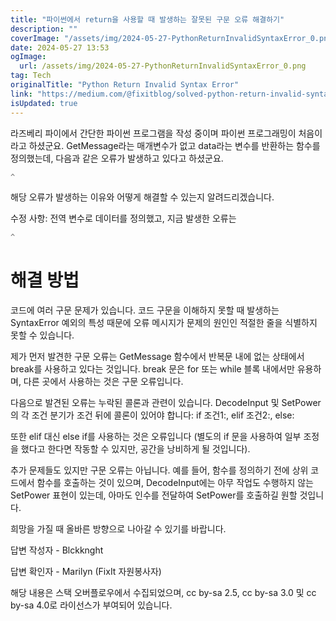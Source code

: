 ```yaml
---
title: "파이썬에서 return을 사용할 때 발생하는 잘못된 구문 오류 해결하기"
description: ""
coverImage: "/assets/img/2024-05-27-PythonReturnInvalidSyntaxError_0.png"
date: 2024-05-27 13:53
ogImage:
  url: /assets/img/2024-05-27-PythonReturnInvalidSyntaxError_0.png
tag: Tech
originalTitle: "Python Return Invalid Syntax Error"
link: "https://medium.com/@fixitblog/solved-python-return-invalid-syntax-error-b44078761163"
isUpdated: true
---
```


라즈베리 파이에서 간단한 파이썬 프로그램을 작성 중이며 파이썬 프로그래밍이 처음이라고 하셨군요. GetMessage라는 매개변수가 없고 data라는 변수를 반환하는 함수를 정의했는데, 다음과 같은 오류가 발생하고 있다고 하셨군요.

```js
^
```

해당 오류가 발생하는 이유와 어떻게 해결할 수 있는지 알려드리겠습니다.

<!-- cozy-coder - 수평 -->

<ins class="adsbygoogle"
     style="display:block"
     data-ad-client="ca-pub-4877378276818686"
     data-ad-slot="1107185301"
     data-ad-format="auto"
     data-full-width-responsive="true"></ins>

<script>
     (adsbygoogle = window.adsbygoogle || []).push({});
</script>

수정 사항: 전역 변수로 데이터를 정의했고, 지금 발생한 오류는

```js
^
```

# 해결 방법

코드에 여러 구문 문제가 있습니다. 코드 구문을 이해하지 못할 때 발생하는 SyntaxError 예외의 특성 때문에 오류 메시지가 문제의 원인인 적절한 줄을 식별하지 못할 수 있습니다.

<!-- cozy-coder - 수평 -->

<ins class="adsbygoogle"
     style="display:block"
     data-ad-client="ca-pub-4877378276818686"
     data-ad-slot="1107185301"
     data-ad-format="auto"
     data-full-width-responsive="true"></ins>

<script>
     (adsbygoogle = window.adsbygoogle || []).push({});
</script>

제가 먼저 발견한 구문 오류는 GetMessage 함수에서 반복문 내에 없는 상태에서 break를 사용하고 있다는 것입니다. break 문은 for 또는 while 블록 내에서만 유용하며, 다른 곳에서 사용하는 것은 구문 오류입니다.

다음으로 발견된 오류는 누락된 콜론과 관련이 있습니다. DecodeInput 및 SetPower의 각 조건 분기가 조건 뒤에 콜론이 있어야 합니다: if 조건1:, elif 조건2:, else:

또한 elif 대신 else if를 사용하는 것은 오류입니다 (별도의 if 문을 사용하여 일부 조정을 했다고 한다면 작동할 수 있지만, 공간을 낭비하게 될 것입니다).

추가 문제들도 있지만 구문 오류는 아닙니다. 예를 들어, 함수를 정의하기 전에 상위 코드에서 함수를 호출하는 것이 있으며, DecodeInput에는 아무 작업도 수행하지 않는 SetPower 표현이 있는데, 아마도 인수를 전달하여 SetPower를 호출하길 원할 것입니다.

<!-- cozy-coder - 수평 -->

<ins class="adsbygoogle"
     style="display:block"
     data-ad-client="ca-pub-4877378276818686"
     data-ad-slot="1107185301"
     data-ad-format="auto"
     data-full-width-responsive="true"></ins>

<script>
     (adsbygoogle = window.adsbygoogle || []).push({});
</script>

희망을 가질 때 올바른 방향으로 나아갈 수 있기를 바랍니다.

답변 작성자 - Blckknght

답변 확인자 - Marilyn (FixIt 자원봉사자)

해당 내용은 스택 오버플로우에서 수집되었으며, cc by-sa 2.5, cc by-sa 3.0 및 cc by-sa 4.0로 라이선스가 부여되어 있습니다.
